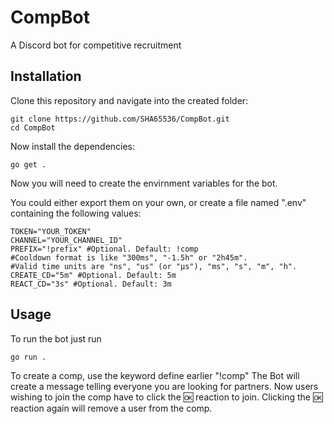 # CompBot
A Discord bot for competitive recruitment 

## Installation
Clone this repository and navigate into the created folder:
```
git clone https://github.com/SHA65536/CompBot.git
cd CompBot
```
Now install the dependencies:
```
go get .
```
Now you will need to create the envirnment variables for the bot.

You could either export them on your own, or create a file named ".env" containing the following values:
```shell
TOKEN="YOUR_TOKEN"
CHANNEL="YOUR_CHANNEL_ID"
PREFIX="!prefix" #Optional. Default: !comp
#Cooldown format is like "300ms", "-1.5h" or "2h45m". 
#Valid time units are "ns", "us" (or "µs"), "ms", "s", "m", "h".
CREATE_CD="5m" #Optional. Default: 5m
REACT_CD="3s" #Optional. Default: 3m
```

## Usage
To run the bot just run 
```
go run .
```
To create a comp, use the keyword define earlier "!comp"
The Bot will create a message telling everyone you are looking for partners. Now users wishing to join the comp have to click the 🆗 reaction to join. Clicking the 🆗 reaction again will remove a user from the comp.